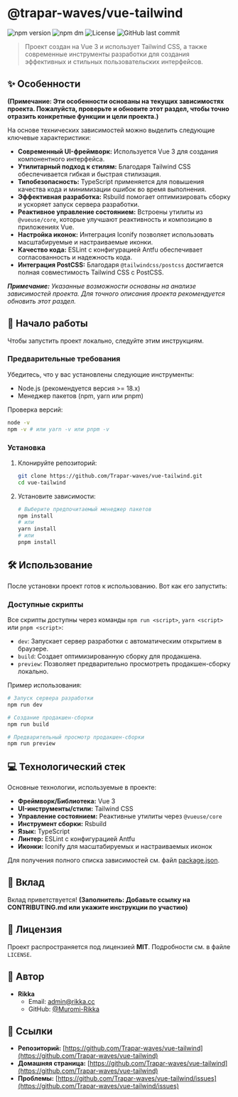 # @trapar-waves/vue-tailwind

![npm version](https://img.shields.io/npm/v/@trapar-waves/vue-tailwind)
![npm dm](https://img.shields.io/npm/dm/@trapar-waves/vue-tailwind)
![License](https://img.shields.io/badge/license-MIT-green)
![GitHub last commit](https://img.shields.io/github/last-commit/Trapar-waves/vue-tailwind)

> Проект создан на Vue 3 и использует Tailwind CSS, а также современные инструменты разработки для создания эффективных и стильных пользовательских интерфейсов.

## ✨ Особенности

**(Примечание: Эти особенности основаны на текущих зависимостях проекта. Пожалуйста, проверьте и обновите этот раздел, чтобы точно отразить конкретные функции и цели проекта.)**

На основе технических зависимостей можно выделить следующие ключевые характеристики:

* **Современный UI-фреймворк:** Используется Vue 3 для создания компонентного интерфейса.
* **Утилитарный подход к стилям:** Благодаря Tailwind CSS обеспечивается гибкая и быстрая стилизация.
* **Типобезопасность:** TypeScript применяется для повышения качества кода и минимизации ошибок во время выполнения.
* **Эффективная разработка:** Rsbuild помогает оптимизировать сборку и ускоряет запуск сервера разработки.
* **Реактивное управление состоянием:** Встроены утилиты из `@vueuse/core`, которые улучшают реактивность и композицию в приложениях Vue.
* **Настройка иконок:** Интеграция Iconify позволяет использовать масштабируемые и настраиваемые иконки.
* **Качество кода:** ESLint с конфигурацией Antfu обеспечивает согласованность и надежность кода.
* **Интеграция PostCSS:** Благодаря `@tailwindcss/postcss` достигается полная совместимость Tailwind CSS с PostCSS.

***Примечание:** Указанные возможности основаны на анализе зависимостей проекта. Для точного описания проекта рекомендуется обновить этот раздел.*

## 🚀 Начало работы

Чтобы запустить проект локально, следуйте этим инструкциям.

### Предварительные требования

Убедитесь, что у вас установлены следующие инструменты:
* Node.js (рекомендуется версия >= 18.x)
* Менеджер пакетов (npm, yarn или pnpm)

Проверка версий:
```bash
node -v
npm -v # или yarn -v или pnpm -v
```

### Установка

1. Клонируйте репозиторий:
    ```bash
    git clone https://github.com/Trapar-waves/vue-tailwind.git
    cd vue-tailwind
    ```
2. Установите зависимости:
    ```bash
    # Выберите предпочитаемый менеджер пакетов
    npm install
    # или
    yarn install
    # или
    pnpm install
    ```

## 🛠️ Использование

После установки проект готов к использованию. Вот как его запустить:

### Доступные скрипты

Все скрипты доступны через команды `npm run <script>`, `yarn <script>` или `pnpm <script>`:

* `dev`: Запускает сервер разработки с автоматическим открытием в браузере.
* `build`: Создает оптимизированную сборку для продакшена.
* `preview`: Позволяет предварительно просмотреть продакшен-сборку локально.

Пример использования:
```bash
# Запуск сервера разработки
npm run dev

# Создание продакшен-сборки
npm run build

# Предварительный просмотр продакшен-сборки
npm run preview
```

## 💻 Технологический стек

Основные технологии, используемые в проекте:

* **Фреймворк/Библиотека:** Vue 3
* **UI-инструменты/стили:** Tailwind CSS
* **Управление состоянием:** Реактивные утилиты через `@vueuse/core`
* **Инструмент сборки:** Rsbuild
* **Язык:** TypeScript
* **Линтер:** ESLint с конфигурацией Antfu
* **Иконки:** Iconify для масштабируемых и настраиваемых иконок

Для получения полного списка зависимостей см. файл [package.json](package.json).

## 🤝 Вклад

Вклад приветствуется! **(Заполнитель: Добавьте ссылку на CONTRIBUTING.md или укажите инструкции по участию)**

## 📄 Лицензия

Проект распространяется под лицензией **MIT**. Подробности см. в файле `LICENSE`.

## 👤 Автор

* **Rikka**
    * Email: [admin@rikka.cc](mailto:admin@rikka.cc)
    * GitHub: [@Muromi-Rikka](https://github.com/Muromi-Rikka)

## 🔗 Ссылки

* **Репозиторий:** [https://github.com/Trapar-waves/vue-tailwind](https://github.com/Trapar-waves/vue-tailwind)
* **Домашняя страница:** [https://github.com/Trapar-waves/vue-tailwind](https://github.com/Trapar-waves/vue-tailwind)
* **Проблемы:** [https://github.com/Trapar-waves/vue-tailwind/issues](https://github.com/Trapar-waves/vue-tailwind/issues)

